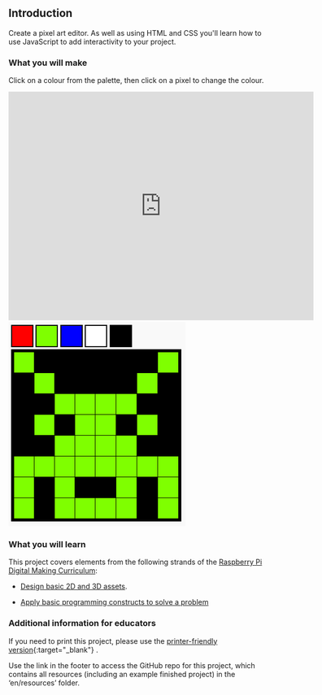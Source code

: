 ## Introduction

Create a pixel art editor. As well as using HTML and CSS you'll learn how to use JavaScript to add interactivity to your project.

### What you will make

Click on a colour from the palette, then click on a pixel to change the colour.

<div class="trinket">
  <iframe src="https://trinket.io/embed/html/0e102a306b?outputOnly=true&start=result" width="600" height="450" frameborder="0" marginwidth="0" marginheight="0" allowfullscreen>
  </iframe>
  <img src="images/pixel-art-final.png">
</div>

### What you will learn

This project covers elements from the following strands of the [Raspberry Pi Digital Making Curriculum](http://rpf.io/curriculum):

+ [Design basic 2D and 3D assets](https://www.raspberrypi.org/curriculum/design/creator).

+ [Apply basic programming constructs to solve a problem](https://www.raspberrypi.org/curriculum/programming/builder)

### Additional information for educators

If you need to print this project, please use the [printer-friendly version](https://projects.raspberrypi.org/en/projects/pixel-art/print){:target="_blank"} .

Use the link in the footer to access the GitHub repo for this project, which contains all resources (including an example finished project) in the ‘en/resources’ folder.
